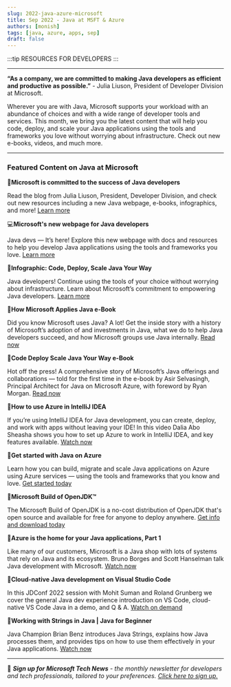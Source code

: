 ```yaml
---
slug: 2022-java-azure-microsoft
title: Sep 2022 - Java at MSFT & Azure
authors: [monish]
tags: [java, azure, apps, sep]
draft: false
---
```


:::tip RESOURCES FOR DEVELOPERS
:::

---

**“As a company, we are committed to making Java developers as efficient and productive as possible.”** - Julia Liuson, President of Developer Division at Microsoft.  

 

Wherever you are with Java, Microsoft supports your workload with an abundance of choices and with a wide range of developer tools and services. This month, we bring you the latest content that will help you code, deploy, and scale your Java applications using the tools and frameworks you love without worrying about infrastructure. Check out new e-books, videos, and much more. 

--- 

### Featured Content on Java at Microsoft 

 

:scroll:**Microsoft is committed to the success of Java developers** 

 

Read the blog from Julia Liuson, President, Developer Division, and check out new resources including a new Java webpage, e-books, infographics, and more! [Learn more](https://aka.ms/JavaYourWayblog?ocid=AID3045628) 

 

:computer:**Microsoft's new webpage for Java developers** 

 

Java devs — It’s here! Explore this new webpage with docs and resources to help you develop Java applications using the tools and frameworks you love. [Learn more](https://developer.microsoft.com/java?ocid=AID3045628) 

 
:scroll:**Infographic: Code, Deploy, Scale Java Your Way** 

 

Java developers! Continue using the tools of your choice without worrying about infrastructure. Learn about Microsoft’s commitment to empowering Java developers. [Learn more](https://aka.ms/JavaYourWayInfoG?ocid=AID3045628) 
 

:scroll:**How Microsoft Applies Java e-Book** 

 

Did you know Microsoft uses Java? A lot! Get the inside story with a history of Microsoft’s adoption of and investments in Java, what we do to help Java developers succeed, and how Microsoft groups use Java internally. [Read now](https://aka.ms/msftappliesjava?ocid=AID3045628) 

 

:scroll:**Code Deploy Scale Java Your Way e-Book** 

 

Hot off the press! A comprehensive story of Microsoft’s Java offerings and collaborations — told for the first time in the e-book by Asir Selvasingh, Principal Architect for Java on Microsoft Azure, with foreword by Ryan Morgan. [Read now](https://aka.ms/JavaYourWay?ocid=AID3045628) 

 

:cinema:**How to use Azure in IntelliJ IDEA** 
 
If you’re using IntelliJ IDEA for Java development, you can create, deploy, and work with apps without leaving your IDE! In this video Dalia Abo Sheasha shows you how to set up Azure to work in IntelliJ IDEA, and key features available. [Watch now](https://youtu.be/1DBB5srsqeg?ocid=AID3045628) 

 

:scroll:**Get started with Java on Azure** 

 

Learn how you can build, migrate and scale Java applications on Azure using Azure services — using the tools and frameworks that you know and love. [Get started today](https://docs.microsoft.com/learn/paths/get-started-java-azure/?ocid=AID3045628) 

 

:scroll:**Microsoft Build of OpenJDK™** 

 

The Microsoft Build of OpenJDK is a no-cost distribution of OpenJDK that's open source and available for free for anyone to deploy anywhere. [Get info and download today](https://www.microsoft.com/openjdk?ocid=AID3045628) 

 

:cinema:**Azure is the home for your Java applications, Part 1** 

 

Like many of our customers, Microsoft is a Java shop with lots of systems that rely on Java and its ecosystem. Bruno Borges and Scott Hanselman talk Java development with Microsoft. [Watch now](https://docs.microsoft.com/shows/azure-friday/azure-is-the-home-for-your-java-applications-part-1?ocid=AID3045628) 

 

:cinema:**Cloud-native Java development on Visual Studio Code** 

 

In this JDConf 2022 session with Mohit Suman and Roland Grunberg we cover the general Java dev experience introduction on VS Code, cloud-native VS Code Java in a demo, and Q & A. [Watch on demand](https://docs.microsoft.com/events/jdconf-2022/cloud-native-java-development-on-visual-studio-code?ocid=AID3045628) 

 

:cinema:**Working with Strings in Java | Java for Beginner** 

 

Java Champion Brian Benz introduces Java Strings, explains how Java processes them, and provides tips on how to use them effectively in your Java applications. [Watch now](https://docs.microsoft.com/shows/java-for-beginners/working-with-strings-in-java?ocid=AID3045628  ) 

___  

 

:bookmark: ***Sign up for Microsoft Tech News** - the monthly newsletter for developers and tech professionals, tailored to your preferences. [Click here to sign up.](https://developer.microsoft.com/Newsletter/?ocid=AID3045262)* 